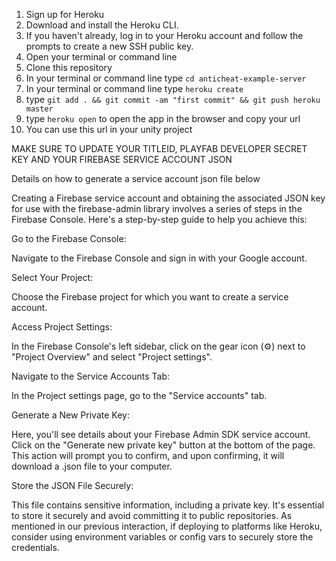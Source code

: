 1. Sign up for Heroku
2. Download and install the Heroku CLI.
3. If you haven't already, log in to your Heroku account and follow the prompts to create a new SSH public key.
4. Open your terminal or command line
5. Clone this repository
6. In your terminal or command line type `cd anticheat-example-server`
7. In your terminal or command line type `heroku create`
8. type `git add . && git commit -am "first commit" && git push heroku master`
9. type `heroku open` to open the app in the browser and copy your url
10. You can use this url in your unity project

MAKE SURE TO UPDATE YOUR TITLEID, PLAYFAB DEVELOPER SECRET KEY AND YOUR FIREBASE SERVICE ACCOUNT JSON

Details on how to generate a service account json file below


Creating a Firebase service account and obtaining the associated JSON key for use with the firebase-admin library involves a series of steps in the Firebase Console. Here's a step-by-step guide to help you achieve this:

Go to the Firebase Console:

Navigate to the Firebase Console and sign in with your Google account.

Select Your Project:

Choose the Firebase project for which you want to create a service account.

Access Project Settings:

In the Firebase Console's left sidebar, click on the gear icon (⚙️) next to "Project Overview" and select "Project settings".

Navigate to the Service Accounts Tab:

In the Project settings page, go to the "Service accounts" tab.

Generate a New Private Key:

Here, you'll see details about your Firebase Admin SDK service account. Click on the "Generate new private key" button at the bottom of the page. This action will prompt you to confirm, and upon confirming, it will download a .json file to your computer.

Store the JSON File Securely:

This file contains sensitive information, including a private key. It's essential to store it securely and avoid committing it to public repositories.
As mentioned in our previous interaction, if deploying to platforms like Heroku, consider using environment variables or config vars to securely store the credentials.
